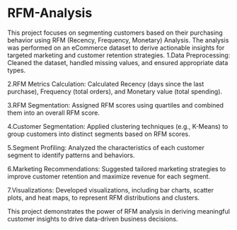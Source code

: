 # RFM-Analysis
This project focuses on segmenting customers based on their purchasing behavior using RFM (Recency, Frequency, Monetary) Analysis. The analysis was performed on an eCommerce dataset to derive actionable insights for targeted marketing and customer retention strategies.
1.Data Preprocessing:
Cleaned the dataset, handled missing values, and ensured appropriate data types.

2.RFM Metrics Calculation:
Calculated Recency (days since the last purchase), Frequency (total orders), and Monetary value (total spending).

3.RFM Segmentation:
Assigned RFM scores using quartiles and combined them into an overall RFM score.

4.Customer Segmentation:
Applied clustering techniques (e.g., K-Means) to group customers into distinct segments based on RFM scores.

5.Segment Profiling:
Analyzed the characteristics of each customer segment to identify patterns and behaviors.

6.Marketing Recommendations:
Suggested tailored marketing strategies to improve customer retention and maximize revenue for each segment.

7.Visualizations:
Developed visualizations, including bar charts, scatter plots, and heat maps, to represent RFM distributions and clusters.

This project demonstrates the power of RFM analysis in deriving meaningful customer insights to drive data-driven business decisions.


